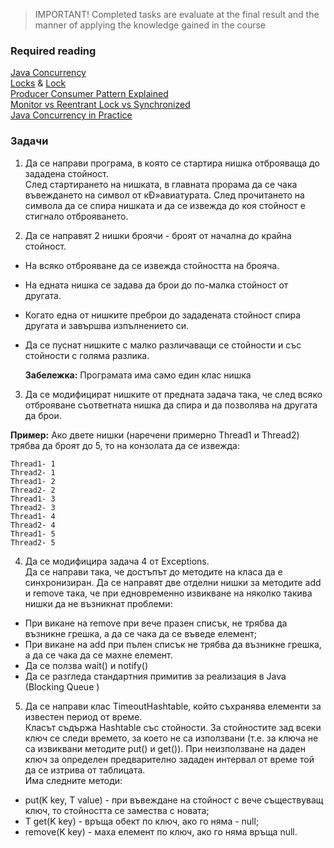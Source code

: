 > IMPORTANT! Completed tasks are evaluate at the final result and the manner of applying the knowledge gained in the  course 

### Required reading  
[Java Concurrency](http://docs.oracle.com/javase/tutorial/essential/concurrency/index.html)  
[Locks](http://docs.oracle.com/javase/tutorial/essential/concurrency/newlocks.html) &
[Lock](http://docs.oracle.com/javase/7/docs/api/java/util/concurrent/locks/Lock.html)  
[Producer Consumer Pattern Explained](http://docs.oracle.com/javase/tutorial/essential/concurrency/guardmeth.html)    
[Monitor vs Reentrant Lock vs Synchronized](http://docs.guava-libraries.googlecode.com/git/javadoc/com/google/common/util/concurrent/Monitor.html)    
[Java Concurrency in Practice](https://drive.google.com/file/d/0B9XARH7wTEN4amJDYk1GZmtoaDA/view?usp=sharing)

### Задачи  

1. Да се направи програма, в която се стартира нишка отброяваща до зададена стойност.  
След стартирането на нишката, в главната прорама да се чака въвеждането на символ от кÐ»авиатурата. След прочитането на символа да се спира нишката и да се извежда до коя стойност е стигнало отброяването.  
  
2. Да се направят 2 нишки броячи - броят от начална до крайна стойност.
  
 * На всяко отброяване да се извежда стойността на брояча.  
 * На едната нишка се задава да брои до по-малка стойност от другата.   
 * Когато една от нишките преброи до зададената стойност спира другата и завършва изпълнението си.   
 * Да се пуснат нишките с малко различаващи се стойности и със стойности с голяма разлика.   
   
   **Забележка:** Програмата има само един клас нишка  
3. Да се модифицират нишките от предната задача така, че след всяко отброяване съответната нишка да спира и да позволява на другата да брои.  

  **Пример:**  Ако двете нишки (наречени примерно Thread1 и Thread2) трябва да броят до 5, то на конзолата да се извежда:  

  ``` 
Thread1- 1
Thread2- 1 
Thread1- 2
Thread2- 2  
Thread1- 3  
Thread2- 3  
Thread1- 4  
Thread2- 4  
Thread1- 5  
Thread2- 5  
  ```

4. Да се модифицира задача 4 от Exceptions.  
Да се направи така, че достъпът до методите на класа да е синхронизиран. Да се направят две отделни нишки за методите add и remove така, че при едновременно извикване на няколко такива нишки да не възникнат проблеми:  
 * При викане на remove при вече празен списък, не трябва да възникне грешка, а да се чака да се въведе елемент;  
 * При викане на add при пълен списък не трябва да възникне грешка, а да се чака да се махне елемент.  
 * Да се ползва wait() и notify()  
 * Да се разгледа стандартния примитив за реализация в Java (Blocking Queue )  
  
5. Да се направи клас TimeoutHashtable, който съхранява елементи за известен период от време.  
Класът съдържа Hashtable със стойности. За стойностите зад всеки ключ се следи времето, за което не са използвани (т.е. за ключа не са извиквани методите put() и get()). При неизползване на даден ключ за определен предварително зададен интервал от време той да се изтрива от таблицата.  
Има следните методи:  
 * put(K key, T value) - при въвеждане на стойност с вече съществуващ ключ, то стойността се замества с новата;  
 * T get(K key) - връща обект по ключ, ако го няма - null;  
 * remove(K key) - маха елемент по ключ, ако го няма връща null.  

